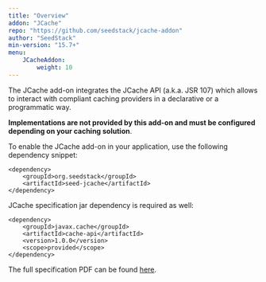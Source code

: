 ```yaml
---
title: "Overview"
addon: "JCache"
repo: "https://github.com/seedstack/jcache-addon"
author: "SeedStack"
min-version: "15.7+"
menu:
    JCacheAddon:
        weight: 10
---
```


The JCache add-on integrates the JCache API (a.k.a. JSR 107) which allows to interact with compliant caching providers
in a declarative or a programmatic way.

**Implementations are not provided by this add-on and must be configured depending on your caching solution**.

To enable the JCache add-on in your application, use the following dependency snippet:

    <dependency>
        <groupId>org.seedstack</groupId>
        <artifactId>seed-jcache</artifactId>
    </dependency>

JCache specification jar dependency is required as well:

    <dependency>
        <groupId>javax.cache</groupId>
        <artifactId>cache-api</artifactId>
        <version>1.0.0</version>
        <scope>provided</scope>
    </dependency>

The full specification PDF can be found [here](http://download.oracle.com/otn-pub/jcp/jcache-1_0-fr-eval-spec/JSR107FinalSpecification.pdf).